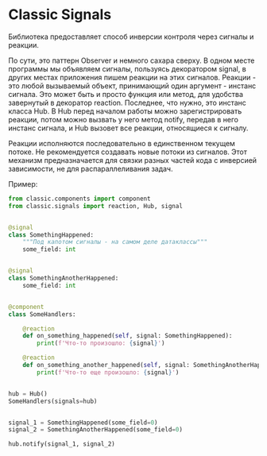 # Classic Signals

Библиотека предоставляет способ инверсии контроля через сигналы и реакции.

По сути, это паттерн Observer и немного сахара сверху. 
В одном месте программы мы объявляем сигналы, пользуясь декоратором 
signal, в других местах приложения пишем реакции на этих сигналов.
Реакции - это любой вызываемый объект, принимающий один аргумент - инстанс 
сигнала. Это может быть и просто функция или метод, для удобства завернутый
в декоратор reaction. Последнее, что нужно, это инстанс класса Hub. В Hub 
перед началом работы можно зарегистрировать реакции, потом можно вызвать у него
метод notify, передав в него инстанс сигнала, и Hub вызовет все реакции, 
относящиеся к сигналу.

Реакции исполняются последовательно в единственном текущем потоке.
Не рекомендуется создавать новые потоки из сигналов. Этот механизм
предназначается для связки разных частей кода с инверсией зависимости, не для 
распараллеливания задач.

Пример:

```python
from classic.components import component
from classic.signals import reaction, Hub, signal


@signal
class SomethingHappened:
    """Под капотом сигналы - на самом деле датаклассы"""
    some_field: int


@signal
class SomethingAnotherHappened:
    some_field: int


@component
class SomeHandlers:

    @reaction
    def on_something_happened(self, signal: SomethingHappened):
        print(f'Что-то произошло: {signal}')

    @reaction
    def on_something_another_happened(self, signal: SomethingAnotherHappened):
        print(f'Что-то еще произошло: {signal}')


hub = Hub()
SomeHandlers(signals=hub)


signal_1 = SomethingHappened(some_field=0)
signal_2 = SomethingAnotherHappened(some_field=0)

hub.notify(signal_1, signal_2)
```
